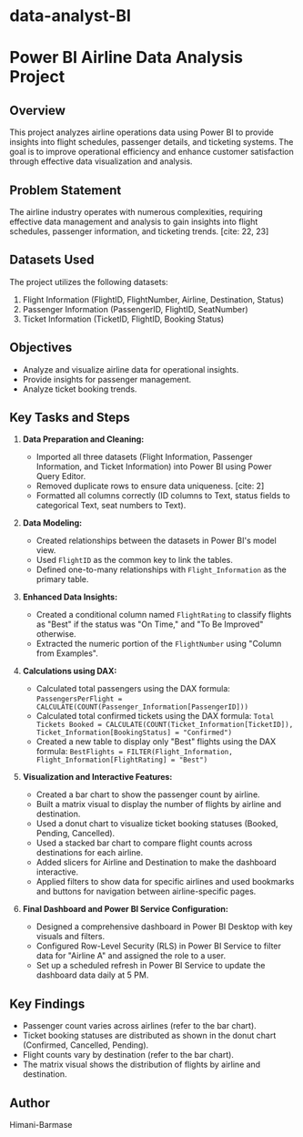 # data-analyst-BI 
# Power BI Airline Data Analysis Project

## Overview

This project analyzes airline operations data using Power BI to provide insights into flight schedules, passenger details, and ticketing systems. The goal is to improve operational efficiency and enhance customer satisfaction through effective data visualization and analysis. 

## Problem Statement

The airline industry operates with numerous complexities, requiring effective data management and analysis to gain insights into flight schedules, passenger information, and ticketing trends. [cite: 22, 23]

## Datasets Used

The project utilizes the following datasets: 

1.  Flight Information (FlightID, FlightNumber, Airline, Destination, Status)
2.  Passenger Information (PassengerID, FlightID, SeatNumber) 
3.  Ticket Information (TicketID, FlightID, Booking Status) 

## Objectives

* Analyze and visualize airline data for operational insights.
* Provide insights for passenger management. 
* Analyze ticket booking trends.

## Key Tasks and Steps

1.  **Data Preparation and Cleaning:**
    * Imported all three datasets (Flight Information, Passenger Information, and Ticket Information) into Power BI using Power Query Editor.
    * Removed duplicate rows to ensure data uniqueness. [cite: 2]
    * Formatted all columns correctly (ID columns to Text, status fields to categorical Text, seat numbers to Text). 

2.  **Data Modeling:**
    * Created relationships between the datasets in Power BI's model view. 
    * Used `FlightID` as the common key to link the tables. 
    * Defined one-to-many relationships with `Flight_Information` as the primary table. 

3.  **Enhanced Data Insights:**
    * Created a conditional column named `FlightRating` to classify flights as "Best" if the status was "On Time," and "To Be Improved" otherwise. 
    * Extracted the numeric portion of the `FlightNumber` using "Column from Examples". 

4.  **Calculations using DAX:**
    * Calculated total passengers using the DAX formula: `PassengersPerFlight = CALCULATE(COUNT(Passenger_Information[PassengerID]))`
    * Calculated total confirmed tickets using the DAX formula: `Total Tickets Booked = CALCULATE(COUNT(Ticket_Information[TicketID]), Ticket_Information[BookingStatus] = "Confirmed")` 
    * Created a new table to display only "Best" flights using the DAX formula: `BestFlights = FILTER(Flight_Information, Flight_Information[FlightRating] = "Best")` 

5.  **Visualization and Interactive Features:**
    * Created a bar chart to show the passenger count by airline.
    * Built a matrix visual to display the number of flights by airline and destination. 
    * Used a donut chart to visualize ticket booking statuses (Booked, Pending, Cancelled). 
    * Used a stacked bar chart to compare flight counts across destinations for each airline.
    * Added slicers for Airline and Destination to make the dashboard interactive. 
    * Applied filters to show data for specific airlines and used bookmarks and buttons for navigation between airline-specific pages.

6.  **Final Dashboard and Power BI Service Configuration:**
    * Designed a comprehensive dashboard in Power BI Desktop with key visuals and filters.
    * Configured Row-Level Security (RLS) in Power BI Service to filter data for "Airline A" and assigned the role to a user. 
    * Set up a scheduled refresh in Power BI Service to update the dashboard data daily at 5 PM. 

## Key Findings
* Passenger count varies across airlines (refer to the bar chart).
* Ticket booking statuses are distributed as shown in the donut chart (Confirmed, Cancelled, Pending).
* Flight counts vary by destination (refer to the bar chart).
* The matrix visual shows the distribution of flights by airline and destination.


## Author

Himani-Barmase
